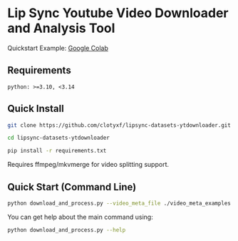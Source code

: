 # Lip Sync Youtube Video Downloader and Analysis Tool

Quickstart Example: [Google Colab](https://colab.research.google.com/drive/19STob2Ss9zHA_VDyP-PLsL6nw8BhFVH2?usp=sharing)

## Requirements

```text
python: >=3.10, <3.14
```

## Quick Install

```bash
git clone https://github.com/clotyxf/lipsync-datasets-ytdownloader.git

cd lipsync-datasets-ytdownloader

pip install -r requirements.txt
```

Requires ffmpeg/mkvmerge for video splitting support.

## Quick Start (Command Line)

```bash
python download_and_process.py --video_meta_file ./video_meta_examples.txt
```

You can get help about the main command using:

```bash
python download_and_process.py --help
```
